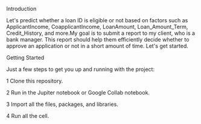 Introduction

Let's predict whether a loan ID is eligible or not based on factors such as ApplicantIncome, CoapplicantIncome, LoanAmount, Loan_Amount_Term, Credit_History, and more.My goal is to submit a report to my client, who is a bank manager. This report should help them efficiently decide whether to approve an application or not in a short amount of time. Let's get started.

Getting Started

Just a few steps to get you up and running with the project:

1 Clone this repository.

2 Run in the Jupiter notebook or Google Collab notebook.

3 Import all the files, packages, and libraries.

4 Run all the cell.
